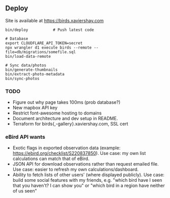 ## Deploy

Site is available at https://birds.xaviershay.com

    bin/deploy           # Push latest code

    # Database
    export CLOUDFLARE_API_TOKEN=secret
    npx wrangler d1 execute birds --remote --file=db/migrations/somefile.sql
    bin/load-data-remote

    # Sync data/photos
    bin/generate-thumbnails
    bin/extract-photo-metadata
    bin/sync-photos

### TODO

* Figure out why page takes 100ms (prob database?)
* New mapbox API key
* Restrict font-awesome hosting to domains
* Document architecture and dev setup in README.
* Terraform for birds{,-gallery}.xaviershay.com, SSL cert

### eBird API wants

* Exotic flags in exported observation data (example: https://ebird.org/checklist/S220837850). Use case: my own list calculations can match that of eBird.
* JSON API for download observations rather than request emailed file. Use case: easier to refresh my own calculations/dashboard.
* Ability to fetch lists of other users' (where displayed publicly). Use case: build some social features with my friends, e.g. "which bird have I seen that you haven't? I can show you" or "which bird in a region have neither of us seen"